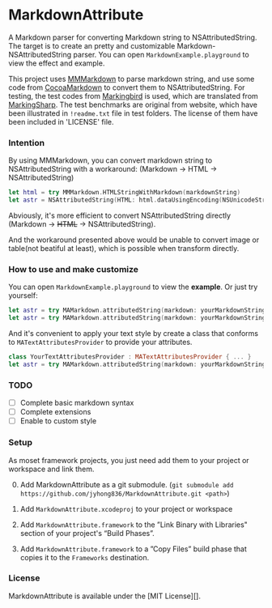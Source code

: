 # MarkdownAttribute

A Markdown parser for converting Markdown string to NSAttributedString. The target is to create an pretty and customizable Markdown-NSAttributedString parser. You can open `MarkdownExample.playground` to view the effect and example.

This project uses [MMMarkdown](https://github.com/mdiep/MMMarkdown) to parse markdown string, and use some code from [CocoaMarkdown](https://github.com/indragiek/CocoaMarkdown) to convert them to NSAttributedString. For testing, the test codes from [Markingbird](https://github.com/kristopherjohnson/Markingbird) is used, which are translated from [MarkingSharp](https://code.google.com/p/markdownsharp/). The test benchmarks are original from website, which have been illustrated in `!readme.txt` file in test folders. The license of them have been included in 'LICENSE' file.

### Intention

By using MMMarkdown, you can convert markdown string to NSAttributedString with a workaround: (Markdown → HTML → NSAttributedString)

```swift
let html = try MMMarkdown.HTMLStringWithMarkdown(markdownString)
let astr = NSAttributedString(HTML: html.dataUsingEncoding(NSUnicodeStringEncoding)!, documentAttributes: nil)
```

Abviously, it's more efficient to convert NSAttributedString directly (Markdown → ~~HTML~~ → NSAttributedString).

And the workaround presented above would be unable to convert image or table(not beatiful at least), which is possible when transform directly.

### How to use and make customize

You can open `MarkdownExample.playground` to view the **example**. Or just try yourself:

```swift
let astr = try MAMarkdown.attributedString(markdown: yourMarkdownString)
let astr = try MAMarkdown.attributedString(markdown: yourMarkdownString, extensions: MMMarkdownExtensions.GitHubFlavored) // Use GFM extension.
```

And it's convenient to apply your text style by create a class that conforms to `MATextAttributesProvider` to provide your attributes.

```swift
class YourTextAttributesProvider : MATextAttributesProvider { ... }
let astr = try MAMarkdown.attributedString(markdown: yourMarkdownString, textAttributesProvider: YourTextAttributesProvider())
```

### TODO

- [ ] Complete basic markdown syntax
- [ ] Complete extensions
- [ ] Enable to custom style

### Setup

As moset framework projects, you just need add them to your project or workspace and link them.

0. Add MarkdownAttribute as a git submodule. (`git submodule add https://github.com/jyhong836/MarkdownAttribute.git <path>`)

0. Add `MarkdownAttribute.xcodeproj` to your project or workspace

0. Add `MarkdownAttribute.framework` to the ”Link Binary with Libraries" section of your project's “Build Phases”.

0. Add `MarkdownAttribute.framework` to a ”Copy Files” build phase that copies it to the `Frameworks` destination.

### License

MarkdownAttribute is available under the [MIT License][].
